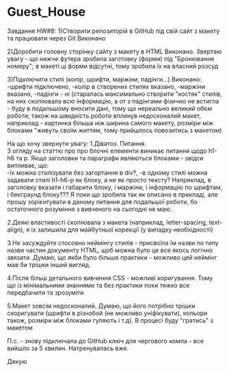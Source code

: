 # Guest_House

Завдання HW#8:
1)Створити репозиторій в GitHub під свій сайт з макету та працювати через Git
Виконано 

2)Доробити головну сторінку сайту з макету в HTML
Виконано. Звертаю увагу - що нижче футера зробила заготовку (форми) під "Бронювання номеру"; в макеті ці форми відсутні, тому зробила їх на власний розсуд 

3)Підключити стилі (колір, шрифти, маржіни, падінги...)
Виконано: 
-шрифти підключено, 
-колір в створених стилях вказано, 
-маржіни вказано, 
-падінги - ні (старалась максимально створити "костяк" стилів, на них скопіювала всю інформацію, а от з падінгами фізично не встигла - буду в подальшому вносити дані, тому що нереально великий обєм роботи; також на швидкість роботи вплинув недосконалий макет, наприклад - картинка більша ніж ширина самого макету, розміри між блоками "живуть своїм життям, тому прийшлось повозитись з макетом)

На що хочу звернути увагу: 
1.Діватоз.
Питання.  
З огляду на статтю про про блочні елементи виникає питання щодо h1-h6 та p. 
Якщо заголовки та параграфи являються блоками - звідси випливає, що:  
-їх можна стилізувати без загортання в div?, 
-в одному стилі можна задавати стилі h1-h6-p як блоку, а не як просто тексту? 
Наприклад, в заголовку вказати і габарити блоку, і маржіни, і інформацію по шрифтам, і бекграунд блоку???
Я поки що зробила так як описано в прикладі, але прошу зорієнтувати в даному питання для подальшої роботи, бо остаточного розуміння з вивченого на сьогодні не маю. 

2.Деякі властивості скопіювала з макета (наприклад, letter-spacing, text-align), я їх залишила для майбутньої корекції (у випадку необхідності) 

3.Не засуждуйте стосовно неймінгу стилів - присвоїла їм назви по типу назви частин документу HTML, щоб можна було це все якось логічно звязати. Думаю, що якби було більше практики - можливо цей неймінг мав би трішки інший вигляд. 

4.Після більш детального вивчення CSS - можливі коригування. 
Тому що із мінімальними знаннями та без практики поки тяжко все передбачити та зрозуміти 

5.Макет зовсім недосконалий. Думаю, що його потрібно трішки скоригувати (шрифти в різнобой (не можливо уніфікувати), кольори також, розміри між блоками гуляють і т.д). 
В процесі буду "гратись" з макетом 

П.с. - знову підключала до GitHub ключ для чергового компа - все вийшло за 5 хвилин. Натренувалась вже. 

Дякую 






